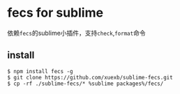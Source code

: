 # fecs for sublime

依赖`fecs`的sublime小插件，支持`check`,`format`命令

## install

```
$ npm install fecs -g
$ git clone https://github.com/xuexb/sublime-fecs.git
$ cp -rf ./sublime-fecs/* %sublime packages%/fecs/
```